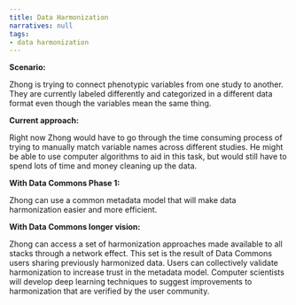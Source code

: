```yaml
---
title: Data Harmonization
narratives: null
tags:
- data harmonization
---
```

**Scenario:**

Zhong is trying to connect phenotypic variables from one study to
another. They are currently labeled differently and categorized in a
different data format even though the variables mean the same thing.

**Current approach:**

Right now Zhong would have to go through the time consuming process of trying to manually match variable names across
different studies. He might be able to use computer algorithms to aid in this task, but would still have to spend lots of time and money cleaning up the data.

**With Data Commons Phase 1:**

Zhong can use a common metadata model that will make data harmonization easier and more efficient.  


**With Data Commons longer vision:**

Zhong can access a set of harmonization approaches 
made available to all stacks through a network effect. This set is the
result of Data Commons users sharing previously harmonized data. Users
can collectively validate harmonization to increase trust in the metadata
model. Computer scientists will develop deep learning techniques to suggest
improvements to harmonization that are verified by the user community.

